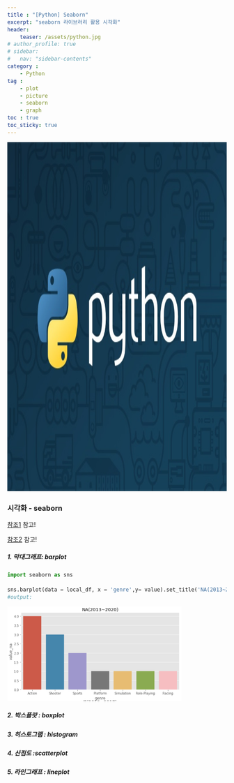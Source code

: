 ```yaml
---
title : "[Python] Seaborn"
excerpt: "seaborn 라이브러리 활용 시각화"
header:
    teaser: /assets/python.jpg
# author_profile: true
# sidebar:
#   nav: "sidebar-contents"
category :
    - Python
tag : 
    - plot
    - picture
    - seaborn
    - graph
toc : true 
toc_sticky: true
---
```


<img src='/assets/python.jpg' width = 1000 height = 800 >

### 시각화 - seaborn

[참조1](https://tariat.tistory.com/744) 참고!

[참조2](https://programmers.co.kr/learn/courses/21/lessons/942) 참고!

##### 1. 막대그래프: barplot 

```py
import seaborn as sns 

sns.barplot(data = local_df, x = 'genre',y= value).set_title('NA(2013~2020)')
#output:
```
<img src='/assets/seaborn_ex.PNG' width = 400>




##### 2. 박스플랏 : boxplot 

##### 3. 히스토그램 : histogram

##### 4. 산점도 :scatterplot

##### 5. 라인그래프 : lineplot

 